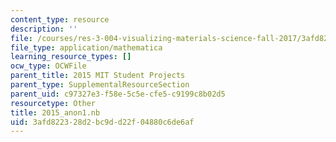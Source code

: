 ```yaml
---
content_type: resource
description: ''
file: /courses/res-3-004-visualizing-materials-science-fall-2017/3afd822328d2bc9dd22f04880c6de6af_2015_anon1.nb
file_type: application/mathematica
learning_resource_types: []
ocw_type: OCWFile
parent_title: 2015 MIT Student Projects
parent_type: SupplementalResourceSection
parent_uid: c97327e3-f58e-5c5e-cfe5-c9199c8b02d5
resourcetype: Other
title: 2015_anon1.nb
uid: 3afd8223-28d2-bc9d-d22f-04880c6de6af
---
```

